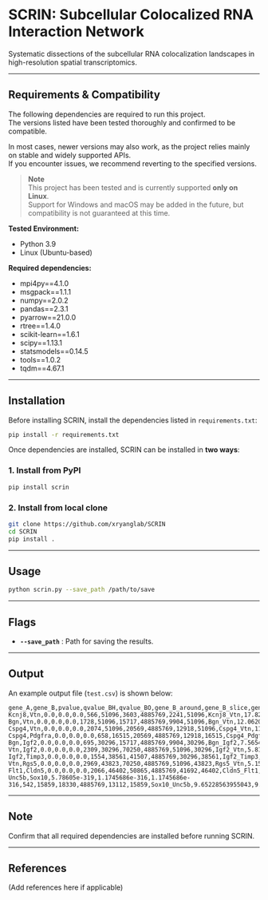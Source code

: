 # SCRIN: Subcellular Colocalized RNA Interaction Network

Systematic dissections of the subcellular RNA colocalization landscapes in high-resolution spatial transcriptomics.

---

## Requirements & Compatibility

The following dependencies are required to run this project.  
The versions listed have been tested thoroughly and confirmed to be compatible.  

In most cases, newer versions may also work, as the project relies mainly on stable and widely supported APIs.  
If you encounter issues, we recommend reverting to the specified versions.

> **Note**  
> This project has been tested and is currently supported **only on Linux**.  
> Support for Windows and macOS may be added in the future, but compatibility is not guaranteed at this time.

**Tested Environment:**
- Python 3.9
- Linux (Ubuntu-based)

**Required dependencies:**
- mpi4py==4.1.0  
- msgpack==1.1.1  
- numpy==2.0.2  
- pandas==2.3.1  
- pyarrow==21.0.0  
- rtree==1.4.0  
- scikit-learn==1.6.1  
- scipy==1.13.1  
- statsmodels==0.14.5  
- tools==1.0.2  
- tqdm==4.67.1  

---

## Installation

Before installing SCRIN, install the dependencies listed in `requirements.txt`:

```bash
pip install -r requirements.txt
```

Once dependencies are installed, SCRIN can be installed in **two ways**:

### 1. Install from PyPI
```bash
pip install scrin
```

### 2. Install from local clone
```bash
git clone https://github.com/xryanglab/SCRIN
cd SCRIN
pip install .
```

---

## Usage

```bash
python scrin.py --save_path /path/to/save
```

---

## Flags

- **`--save_path`** : Path for saving the results.

---

## Output

An example output file (`test.csv`) is shown below:

```
gene_A,gene_B,pvalue,qvalue_BH,qvalue_BO,gene_B_around,gene_B_slice,gene_around,gene_slice,gene_A_N,gene_B_N,pair,enrichment_ratio
Kcnj8,Vtn,0.0,0.0,0.0,566,51096,3603,4885769,2241,51096,Kcnj8_Vtn,17.820363130077027,15.17803020428641,15.020977497702212
Bgn,Vtn,0.0,0.0,0.0,1728,51096,15717,4885769,9904,51096,Bgn_Vtn,12.062024287226444,10.84581394375585,10.512841372618968
Cspg4,Vtn,0.0,0.0,0.0,2074,51096,20569,4885769,12918,51096,Cspg4_Vtn,11.017065217111972,10.007031026811507,9.641433282377363
Cspg4,Pdgfra,0.0,0.0,0.0,658,16515,20569,4885769,12918,16515,Cspg4_Pdgfra,10.106358468927027,9.815047084194957,9.463832976934873
Bgn,Igf2,0.0,0.0,0.0,695,30296,15717,4885769,9904,30296,Bgn_Igf2,7.565480080472584,7.27515694909074,7.131202827107043
Vtn,Igf2,0.0,0.0,0.0,2309,30296,70250,4885769,51096,30296,Igf2_Vtn,5.813629355563021,5.655413409911846,5.300602558199196
Igf2,Timp3,0.0,0.0,0.0,1554,38561,41507,4885769,30296,38561,Igf2_Timp3,5.052599780665756,4.900872600692388,4.743668274521491
Vtn,Rgs5,0.0,0.0,0.0,2969,43823,70250,4885769,51096,43823,Rgs5_Vtn,5.157343774794808,4.981640519743338,4.711885124103652
Flt1,Cldn5,0.0,0.0,0.0,2066,46402,50865,4885769,41692,46402,Cldn5_Flt1,4.574565975489097,4.42937668412253,4.276687312341203
Unc5b,Sox10,5.78605e-319,1.1745686e-316,1.1745686e-316,542,15859,18330,4885769,13112,15859,Sox10_Unc5b,9.65228563955043,9.396446096907969,9.109487664186856
```

---

## Note

Confirm that all required dependencies are installed before running SCRIN.

---

## References

(Add references here if applicable)
